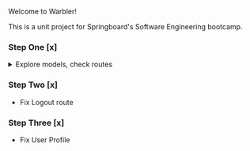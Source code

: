 Welcome to Warbler! 

This is a unit project for Springboard's Software Engineering bootcamp. 

### Step One [x]

<details>
   <summary> Explore models, check routes </summary>

- Explore models.py
  -  **Follows** has a composite primary key joining the follower and followed accounts.
   - **Likes** uses two foreign keys linking a user and a message/warble they liked.
    - **User** has a half-dozen profile columns, and includes relationships to followers, following, and likes. It includes functions for self-repr and showing follower and following counts. Its methods include a hashed password signup and hashed authentication.
    - **Message** structures the messages/warbles and links each to a user id (fk) and user (relationship).
- Quick check of Routes
    - Login [x]
    - logout [ ]
      - unimplemented
    - signup [x]
    - users [x]
    - user [x]
      - links seem off
    - user/id/following [x]
    - user/id/followers [x]
    - follow [x]
    - unfollow [x]
    - profile [ ]
      - Only placeholder text?
    - edit profile [ ]
      - unimplemented
    - delete [x]
    - new msg [x]
    - msg [x]
    - msg delete [x]
    - homepage [x]

</details>

### Step Two [x]

- Fix Logout route

### Step Three [x]

- Fix User Profile

###
        